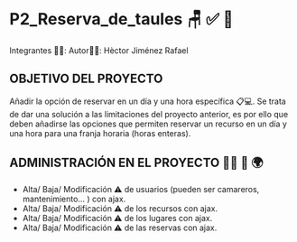# P2_Reserva_de_taules 🪑 ✅ 🔧 
Integrantes 🧑‍🦱: Autor🧑‍🦱:  Hèctor Jiménez Rafael



## **OBJETIVO DEL PROYECTO**
Añadir la opción de reservar en un día   y una hora específica 📋💻. Se trata de dar una solución a las limitaciones del proyecto
anterior, es por ello que deben añadirse las opciones que permiten reservar un recurso en un día y una hora para una franja horaria (horas enteras).


## **ADMINISTRACIÓN EN EL PROYECTO 👨‍🏫 💁 🌍**
- Alta/ Baja/ Modificación ⚠️ de usuarios (pueden ser camareros, mantenimiento... ) con ajax.
- Alta/ Baja/ Modificación ⚠️ de los recursos con ajax.
- Alta/ Baja/ Modificación ⚠️ de los lugares con ajax.
- Alta/ Baja/ Modificación ⚠️ de las reservas con ajax.
